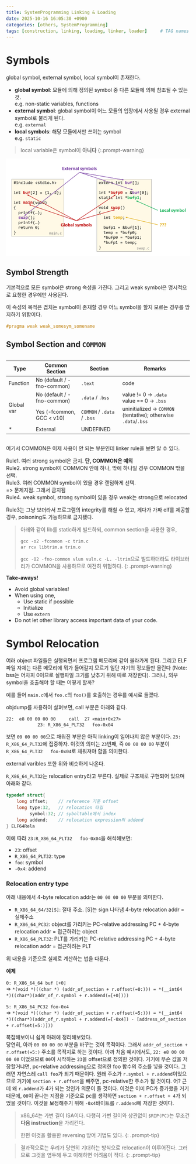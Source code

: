 ```yaml
---
title: SystemProgramming Linking & Loading
date: 2025-10-16 16:05:30 +0900
categories: [others, SystemProgramming]
tags: [construction, linking, loading, linker, loader]     # TAG names should always be lowercase
---
```


# Symbols

global symbol, external symbol, local symbol이 존재한다. 

- **global symbol**: 모듈에 의해 정의된 symbol 중 다른 모듈에 의해 참조될 수 있는것.<br>
    e.g. non-static variables, functions
- **external symbol**: global symbol이 어느 모듈의 입장에서 사용될 경우 external symbol로 불리게 된다.<br>
    e.g. `external`
- **local symbols**: 해당 모듈에서만 쓰이는 symbol<br>
    e.g. `static` 

> local variable은 symbol이 **아니다**
{:.prompt-warning}


![](/assets/blog/systemprogramming/linkandload/0.png)

## Symbol Strength

기본적으로 모든 symbol은 strong 속성을 가진다.
그리고 weak symbol은 명시적으로 요청한 경우에만 사용된다.

이 속성의 목적은 겹치는 symbol이 존재할 경우 어느 symbol을 할지 모르는 경우를 방지하기 위함이다.

```c
#pragma weak weak_somesym_somename
```

## Symbol Section and `COMMON`

<div style="overflow-x:auto;">
  <table style="width:100%; table-layout:auto;">
    <thead>
      <tr>
        <th>Type</th>
        <th>Common Section</th>
        <th>Section</th>
        <th>Remarks</th>
      </tr>
    </thead>
    <tbody>
      <tr>
        <td>Function</td>
        <td>No (default / -fno-common)</td>
        <td><code>.text</code></td>
        <td>code</td>
      </tr>
      <tr>
        <td rowspan="2">Global var</td>
        <td>No (default / -fno-common)</td>
        <td><code>.data</code> / <code>.bss</code></td>
        <td>value != 0 → <code>.data</code><br>value == 0 → <code>.bss</code></td>
      </tr>
      <tr>
        <td>Yes (-fcommon, GCC &lt; v10)</td>
        <td><code>COMMON</code> / <code>.data</code> / <code>.bss</code></td>
        <td>uninitialized → <code>COMMON</code> (tentative); otherwise <code>.data</code>/<code>.bss</code></td>
      </tr>
      <tr>
        <td>*</td>
        <td>External</td>
        <td>UNDEFINED</td>
        <td></td>
      </tr>
    </tbody>
  </table>
</div>

여기서 COMMON은 이제 사용이 안 되는 부분인데 linker rule을 보면 알 수 있다.

Rule1. 여러 strong symbol은 금지. **단, COMMON은 예외**<br>
Rule2. strong symbol이  COMMON 안에 하나, 밖에 하나일 경우 COMMON 밖을 선택.<br>
Rule3. 여러 COMMON symbol이 있을 경우 랜덤하게 선택.<br>
=> 문제지점. 그래서 금지됨<br>
Rule4. weak symbol, strong symbol이 있을 경우 weak는 strong으로 relocated<br>

Rule3는 그냥 보더라서 프로그램의 integrity를 해칠 수 있고, 게다가 가짜 elf를 제공할 경우, poisoning도 가능하므로 금지됐다.

> 아래와 같이 lib를 static하게 빌드하되, common section을 사용한 경우,
> 
> ```shell
> gcc -o2 -fcommon -c trim.c
> ar rcv libtrim.a trim.o
> ```
> 
> `gcc -O2 -fno-common vlun vuln.c -L. -ltrim`으로 빌드하더라도 라이브러리가 COMMON을 사용하므로 여전히 위험하다.
{: .prompt-warning}

**Take-aways!**
- Avoid global variables!
- When using one,
  - Use static if possible
  - Initialize
  - Use `extern`
- Do not let other library access important data of your code.

# Symbol Relocation

여러 object 파일들은 실행되면서 프로그램 메모리에 같이 올라가게 된다.
그리고 ELF 파일 자체는 다른 메모리에 뭐가 들어갈지 모르기 일단 자기의 정보들만 올린다 (Note: bss는 어차피 0이므로 실행파일 크기를 낮추기 위해 따로 저장한다).
그러나, 외부 symbol을 호출해야 할 때는 어떻게 할까?

예를 들어 `main.c`에서 `foo.c`의 `foo()`를 호출하는 경우를 예시로 들겠다.

objdump를 사용하여 살펴보면, call 부분은 아래와 같다.
```
22:  e8 00 00 00 00     call  27 <main+0x27>
            23: R_X86_64_PLT32   foo-0x04
```
보면 `00 00 00 00`으로 채워진 부분은 아직 linking이 일어나지 않은 부분이다.
`23: R_X86_64_PLT32`에 집중하자. 이것의 의미는 `23`번째, 즉 `00 00 00 00` 부분이 `R_X86_64_PLT32   foo-0x04`로 채워져야 함을 의미한다.

external varibles 또한 위와 비슷하게 나온다.

`R_X86_64_PLT32`는 relocation entry라고 부른다. 실제로 구조체로 구현되어 있으며 아래와 같다.
```c
typedef struct{
    long offset;    // reference 기준 offset
    long type:32,   // relocation 타입 
         symbol:32; // syboltable에서 index
    long addend;    // relocation expression의 addend
} ELF64Rela
```
이에 따라 `23:R_X86_64_PLT32   foo-0x04`을 해석해보면:
- `23`: offset
- `R_X86_64_PLT32`: type
- `foo`: symbol
- `-0x4`: addend

### Relocation entry type

아래 내용에서 4-byte relocation addr는 `00 00 00 00` 부분을 의미한다.

- `R_X86_64_64/32[S]`: 절대 주소. [S]는 sign 나타냄
  4-byte relocation addr = 실제주소
- `R_X86_64_PC32`: object를 가리키는 PC-relative addressing
  PC + 4-byte relocation addr = 접근하려는 object
- `R_X86_64_PLT32`: PLT를 가리키는 PC-relative addressing
  PC + 4-byte relocation addr = 접근하려는 PLT

위 내용을 기준으로 실제로 계산하는 법을 다룬다.

**예제**

`0: R_X86_64_64 buf [+0]` <br>
=> `*(void *)((char *) (addr_of_section + r.offset(=0:))) = *(__int64 *)((char*)(addr_of_r.symbol + r.addend(=[+0])))`


`5: R_X86_64_PC32 foo-0x4` <br>
=> `*(void *)((char *) (addr_of_section + r.offset(=5:))) = *(__int64 *)((char*)(addr_of_r.symbol + r.addend(=[-0x4]) - [address_of_section + r.offset(=5:)]))`

복잡해보이니 쉽게 아래에 정리해보았다.<br>
당연히, 아까 `00 00 00 00` 부분을 바꾸는 것이 목적이다. 그래서 `addr_of_section + r.offset(=5:)` 주소를 목적지로 하는 것이다. 
아까 처음 예시에서도, `22: e8 00 00 00 00` 이었으므로 `00`이 시작하는 `23`을 offset으로 정의한 것이다. 
거기에 무슨 값을 저장할거냐면, pc-relative addressing으로 정의한 foo 함수의 주소를 넣을 것이다. 그러면 자연스레 `call foo`가 되기 때문이다.
원래 주소가 `r.symbol + r.addend`이었으므로 거기에 `section + r.offset`을 빼주면, pc-relative한 주소가 될 것이다.
어? 근데 왜 `r.addend`가 4가 되는 것인가 의문이 들 것이다. 
이것은 이미 PC가 증가했을 거기 때문에, `00`이 끝나는 지점을 기준으로 pc를 생각하면 `section + r.offset + 4`가 되었을 것이다. 이것을 보정해주기 위해 `-0x4`바이트를 `r.addend`에 저장한 것이다.

> x86_64는 가변 길이 ISA이다. 
> 다행히 가변 길이와 상관없이 `$RIP(PC)`는 무조건 **다음 instruction**을 가리킨다.
>
> 한편 이것을 활용한 reversing 방어 기법도 있다.
{: .prompt-tip}

> 결과적으로는 우리가 당연히 기대하는 방식으로 relocation이 이루어진다. 
> 그러므로 그것을 염두해 두고 이해하면 어려움이 적다.
{: .prompt-tip}


